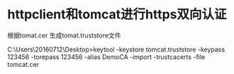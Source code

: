 # httpclient和tomcat进行https双向认证

根据tomat.cer 生成tomat.truststore文件  

C:\Users\20160712\Desktop>keytool -keystore tomcat.truststore -keypass 123456 -torepass 123456 -alias DemoCA -import -trustcacerts -file tomcat.cer



